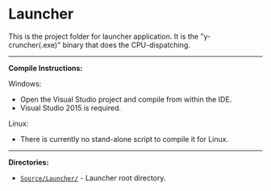 Launcher
===========

This is the project folder for launcher application. It is the "y-cruncher(.exe)" binary that does the CPU-dispatching.

-----

**Compile Instructions:**

Windows:
 - Open the Visual Studio project and compile from within the IDE.
 - Visual Studio 2015 is required.

Linux:
 - There is currently no stand-alone script to compile it for Linux.

-----

**Directories:**

 - [`Source/Launcher/`](https://github.com/Mysticial/y-cruncher/tree/master/trunk/Source/Launcher) - Launcher root directory.


